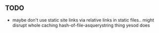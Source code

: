## TODO


- maybe don't use static site links via relative links in static files.. might disrupt whole caching hash-of-file-asquerystring thing yesod does
